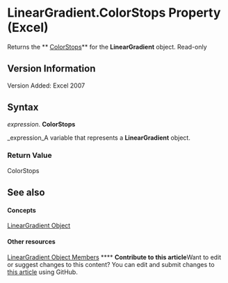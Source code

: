 
# LinearGradient.ColorStops Property (Excel)

Returns the  ** [ColorStops](e138347b-f03c-2f50-bf61-f7f2182c9681.md)** for the **LinearGradient** object. Read-only


## Version Information

Version Added: Excel 2007 


## Syntax

 _expression_. **ColorStops**

 _expression_A variable that represents a  **LinearGradient** object.


### Return Value

ColorStops


## See also


#### Concepts


 [LinearGradient Object](cb648564-0f57-f1b9-1c89-0329c110583f.md)
#### Other resources


 [LinearGradient Object Members](7b9a9bc3-340f-195d-927b-7ac5a7592190.md)
****   **Contribute to this article**Want to edit or suggest changes to this content? You can edit and submit changes to  [this article](https://github.com/jhershey00/VBA_Excel_Test/OpenXMLCon/articles/99db35d4-f2ae-b1e4-6fed-98e3ecd49cfd.md) using GitHub.

